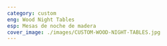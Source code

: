 ```yaml
---
category: custom
eng: Wood Night Tables
esp: Mesas de noche de madera
cover_image: ./images/CUSTOM-WOOD-NIGHT-TABLES.jpg
---
```


